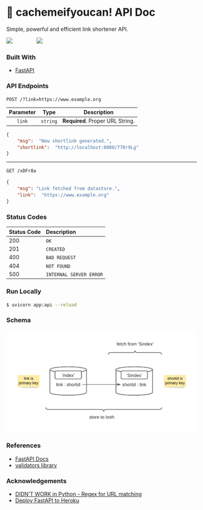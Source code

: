 # 📓 cachemeifyoucan! API Doc
Simple, powerful and efficient link shortener API.

<span style="display:inline-block;">
<img src="https://fastapi.tiangolo.com/img/logo-margin/logo-teal.png" width="400px"> &emsp;&ensp;&emsp;&ensp;&emsp;
<img src="https://upload.wikimedia.org/wikipedia/en/6/6b/Redis_Logo.svg" width="295px">
</span>

### Built With
- [FastAPI](https://flask.palletsprojects.com/en/2.0.x/)

### API Endpoints
```http
POST /?link=https://www.example.org
```
| Parameter | Type | Description |
|  :---: | :---: | :---: |
| `link` | `string` | **Required**. Proper URL String. |

```json
{
	"msg":  "New shortlink generated.",
	"shortlink":  "http://localhost:8000/770r9Lg"
}
```

---
```http
GET /xDFr8a
```

```json
{
	"msg": "Link fetched from datastore.",
	"link":  "https://www.example.org"
}
```

### Status Codes

| Status Code | Description |
| :--- | :--- |
| 200 | `OK` |
| 201 | `CREATED` |
| 400 | `BAD REQUEST` |
| 404 | `NOT FOUND` |
| 500 | `INTERNAL SERVER ERROR` |

### Run Locally
```sh
$ uvicorn app:api --reload
```
### Schema
![api_schema](/api_datastore_schema.png)

### References
- [FastAPI Docs](https://fastapi.tiangolo.com/)
- [validators library](https://pypi.org/project/validators/)

### Acknowledgements
- [DIDN'T WORK in Python - Regex for URL matching](https://stackoverflow.com/questions/3809401/what-is-a-good-regular-expression-to-match-a-url)
- [Deploy FastAPI to Heroku](https://towardsdatascience.com/how-to-deploy-your-fastapi-app-on-heroku-for-free-8d4271a4ab9)
